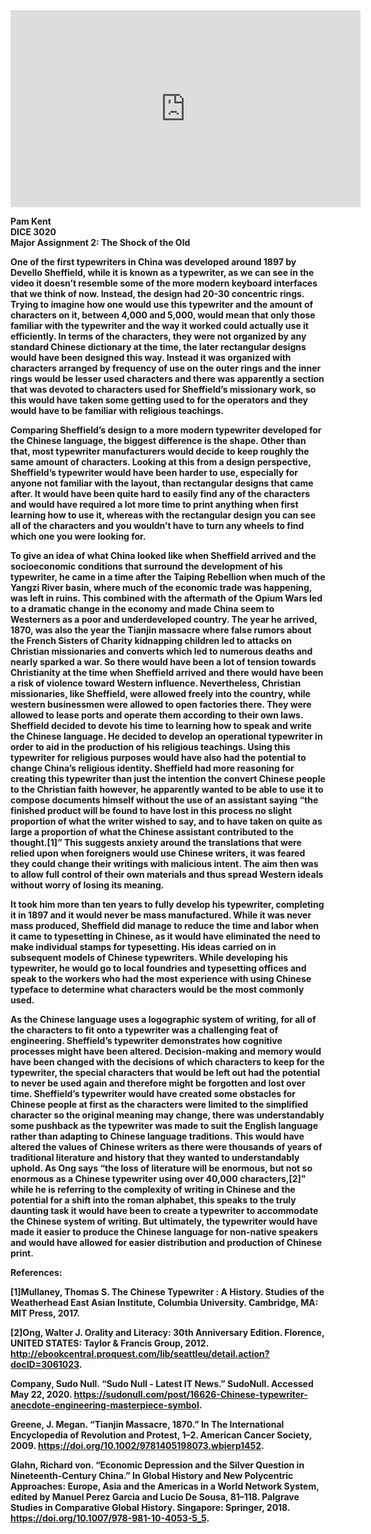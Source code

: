 
<iframe width="560" height="315" src="https://www.youtube.com/embed/jhIOAvkNvdo" frameborder="0" allow="accelerometer; autoplay; encrypted-media; gyroscope; picture-in-picture" allowfullscreen></iframe>

 <strong>Pam Kent <br>
 <strong>DICE 3020 <br>
 <strong>Major Assignment 2: The Shock of the Old<br>
 
 One of the first typewriters in China was developed around 1897 by Devello Sheffield, while it is known as a typewriter, as we can see in the video it doesn’t resemble some of the more modern keyboard interfaces that we think of now.  Instead, the design had 20-30 concentric rings.  Trying to imagine how one would use this typewriter and the amount of characters on it, between 4,000 and 5,000, would mean that only those familiar with the typewriter and the way it worked could actually use it efficiently.  In terms of the characters, they were not organized by any standard Chinese dictionary at the time, the later rectangular designs would have been designed this way.  Instead it was organized with characters arranged by frequency of use on the outer rings and the inner rings would be lesser used characters and there was apparently a section that was devoted to characters used for Sheffield’s missionary work, so this would have taken some getting used to for the operators and they would have to be familiar with religious teachings.
 
Comparing Sheffield’s design to a more modern typewriter developed for the Chinese language, the biggest difference is the shape.  Other than that, most typewriter manufacturers would decide to keep roughly the same amount of characters.  Looking at this from a design perspective, Sheffield’s typewriter would have been harder to use, especially for anyone not familiar with the layout, than rectangular designs that came after.  It would have been quite hard to easily find any of the characters and would have required a lot more time to print anything when first learning how to use it, whereas with the rectangular design you can see all of the characters and you wouldn’t have to turn any wheels to find which one you were looking for. 
     
To give an idea of what China looked like when Sheffield arrived and the socioeconomic conditions that surround the development of his typewriter, he came in a time after the Taiping Rebellion when much of the Yangzi River basin, where much of the economic trade was happening, was left in ruins.  This combined with the aftermath of the Opium Wars led to a dramatic change in the economy and made China seem to Westerners as a poor and underdeveloped country.  The year he arrived, 1870, was also the year the Tianjin massacre where false rumors about the French Sisters of Charity kidnapping children led to attacks on Christian missionaries and converts which led to numerous deaths and nearly sparked a war.  So there would have been a lot of tension towards Christianity at the time when Sheffield arrived and there would have been a risk of violence toward Western influence.  Nevertheless, Christian missionaries, like Sheffield, were allowed freely into the country, while western businessmen were allowed to open factories there. They were allowed to lease ports and operate them according to their own laws.  Sheffield decided to devote his time to learning how to speak and write the Chinese language.  He decided to develop an operational typewriter in order to aid in the production of his religious teachings.  Using this typewriter for religious purposes would have also had the potential to change China’s religious identity.  Sheffield had more reasoning for creating this typewriter than just the intention the convert Chinese people to the Christian faith however, he apparently wanted to be able to use it to compose documents himself without the use of an assistant saying “the finished product will be found to have lost in this process no slight proportion of what the writer wished to say, and to have taken on quite as large a proportion of what the Chinese assistant contributed to the thought.[1]”  This suggests anxiety around the translations that were relied upon when foreigners would use Chinese writers, it was feared they could change their writings with malicious intent.  The aim then was to allow full control of their own materials and thus spread Western ideals without worry of losing its meaning.      
 
It took him more than ten years to fully develop his typewriter, completing it in 1897 and it would never be mass manufactured.  While it was never mass produced, Sheffield did manage to reduce the time and labor when it came to typesetting in Chinese, as it would have eliminated the need to make individual stamps for typesetting.  His ideas carried on in subsequent models of Chinese typewriters.  While developing his typewriter, he would go to local foundries and typesetting offices and speak to the workers who had the most experience with using Chinese typeface to determine what characters would be the most commonly used.  
 
As the Chinese language uses a logographic system of writing, for all of the characters to fit onto a typewriter was a challenging feat of engineering.  Sheffield’s typewriter demonstrates how cognitive processes might have been altered.  Decision-making and memory would have been changed with the decisions of which characters to keep for the typewriter, the special characters that would be left out had the potential to never be used again and therefore might be forgotten and lost over time.  Sheffield’s typewriter would have created some obstacles for Chinese people at first as the characters were limited to the simplified character so the original meaning may change, there was understandably some pushback as the typewriter was made to suit the English language rather than adapting to Chinese language traditions.  This would have altered the values of Chinese writers as there were thousands of years of traditional literature and history that they wanted to understandably uphold.  As Ong says “the loss of literature will be enormous, but not so enormous as a Chinese typewriter using over 40,000 characters,[2]” while he is referring to the complexity of writing in Chinese and the potential for a shift into the roman alphabet, this speaks to the truly daunting task it would have been to create a typewriter to accommodate the Chinese  system of writing.  But ultimately, the typewriter would have made it easier to produce the Chinese language for non-native speakers and would have allowed for easier distribution and production of Chinese print.  
 
  
 
 
 
 References:<br>
 
 [1]Mullaney, Thomas S. The Chinese Typewriter : A History. Studies of the
       Weatherhead East Asian Institute, Columbia University. Cambridge, MA: MIT Press,
       2017.
 
 [2]Ong, Walter J. Orality and Literacy: 30th Anniversary Edition. Florence, UNITED STATES: Taylor & Francis Group, 2012. http://ebookcentral.proquest.com/lib/seattleu/detail.action?docID=3061023.
 
 Company, Sudo Null. “Sudo Null - Latest IT News.” SudoNull. Accessed May 22, 2020. https://sudonull.com/post/16626-Chinese-typewriter-anecdote-engineering-masterpiece-symbol.
 
 Greene, J. Megan. “Tianjin Massacre, 1870.” In The International Encyclopedia of Revolution and Protest, 1–2. American Cancer Society, 2009. https://doi.org/10.1002/9781405198073.wbierp1452.
 
 Glahn, Richard von. “Economic Depression and the Silver Question in Nineteenth-Century China.” In Global History and New Polycentric Approaches: Europe, Asia and the Americas in a World Network System, edited by Manuel Perez Garcia and Lucio De Sousa, 81–118. Palgrave Studies in Comparative Global History. Singapore: Springer, 2018. https://doi.org/10.1007/978-981-10-4053-5_5.
 
 

